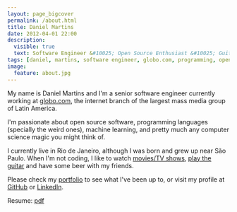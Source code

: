 ```yaml
---
layout: page_bigcover
permalink: /about.html
title: Daniel Martins
date: 2012-04-01 22:00
description:
  visible: true
  text: Software Engineer &#10025; Open Source Enthusiast &#10025; Guitarist
tags: [daniel, martins, software engineer, globo.com, programming, open source, about, who is]
image:
  feature: about.jpg
---
```


My name is Daniel Martins and I'm a senior software engineer currently working at
[globo.com](http://globo.com), the internet branch of the largest mass media
group of Latin America.

I'm passionate about open source software, programming languages (specially the
weird ones), machine learning, and pretty much any computer science magic you
might think of.

I currently live in Rio de Janeiro, although I was born and grew up near São
Paulo. When I'm not coding, I like to watch
[movies/TV shows](https://trakt.tv/user/danielfmt),
[play the guitar](https://soundcloud.com/daniel-fernandes-martins/)
and have some beer with my friends.

Please check my [portfolio](/portfolio.html) to see what I've been up to, or
visit my profile at [GitHub](https://github.com/danielfm) or
[LinkedIn](http://linkedin.com/in/danielfmartins).

Resume: [pdf](https://raw.githubusercontent.com/danielfm/resume/master/resume.pdf)
